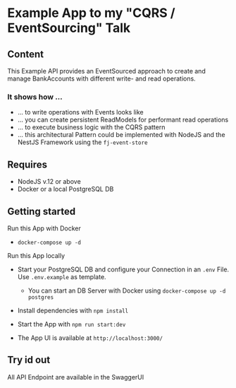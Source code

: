 # Example App to my "CQRS / EventSourcing" Talk

## Content

This Example API provides an EventSourced approach to create and manage BankAccounts with different write- and read operations. 

### It shows how ...

- ... to write operations with Events looks like
- ... you can create persistent ReadModels for performant read operations
- ... to execute business logic with the CQRS pattern
- ... this architectural Pattern could be implemented with NodeJS and the NestJS Framework using the `fj-event-store`

## Requires

* NodeJS v.12 or above
* Docker or a local PostgreSQL DB

## Getting started

Run this App with Docker

* `docker-compose up -d`

Run this App locally

* Start your PostgreSQL DB and configure your Connection in an `.env` File. Use `.env.example` as template.
    * You can start an DB Server with Docker using `docker-compose up -d postgres`

* Install dependencies with `npm install`
* Start the App with `npm run start:dev`
* The App UI is available at `http://localhost:3000/`

## Try id out

All API Endpoint are available in the SwaggerUI
